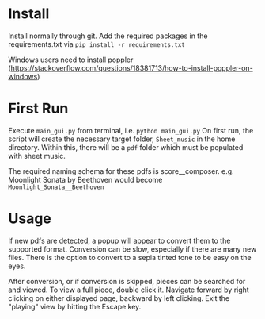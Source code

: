 # Install #
Install normally through git. Add the required packages in the requirements.txt via `pip install -r requirements.txt`

Windows users need to install poppler (https://stackoverflow.com/questions/18381713/how-to-install-poppler-on-windows)

# First Run #
Execute `main_gui.py` from terminal, i.e. `python main_gui.py`
On first run, the script will create the necessary target folder, `Sheet_music` in the home directory.
Within this, there will be a `pdf` folder which must be populated with sheet music.

The required naming schema for these pdfs is score__composer. 
e.g. Moonlight Sonata by Beethoven would become `Moonlight_Sonata__Beethoven`

# Usage #
If new pdfs are detected, a popup will appear to convert them to the supported format. 
Conversion can be slow, especially if there are many new files. There is the option to convert to a sepia tinted tone to be easy on the eyes.

After conversion, or if conversion is skipped, pieces can be searched for and viewed.
To view a full piece, double click it. Navigate forward by right clicking on either displayed page, backward by left clicking.
Exit the "playing" view by hitting the Escape key.
